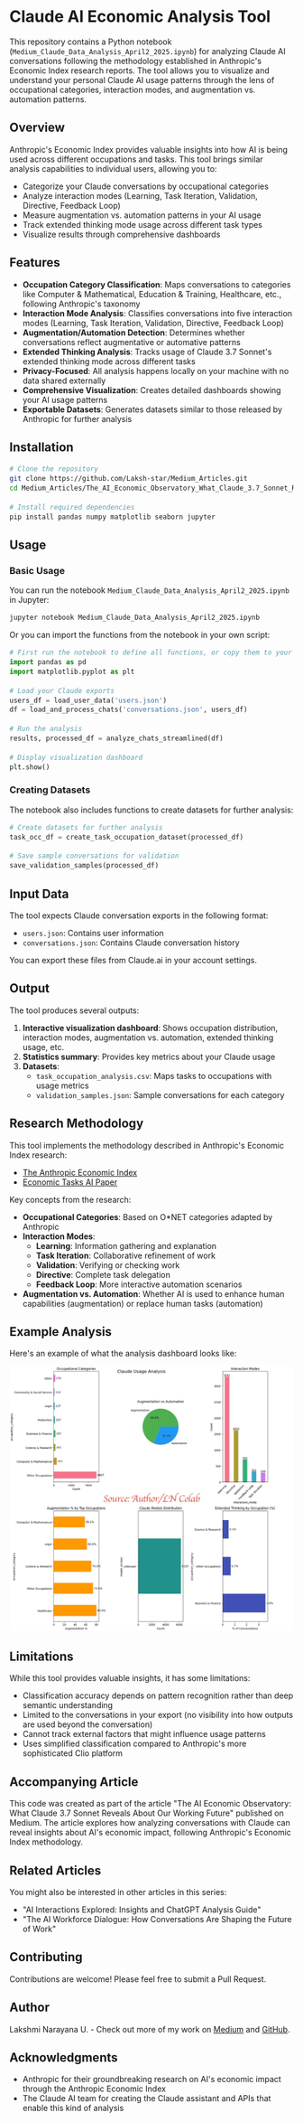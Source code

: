 # Claude AI Economic Analysis Tool

This repository contains a Python notebook (`Medium_Claude_Data_Analysis_April2_2025.ipynb`) for analyzing Claude AI conversations following the methodology established in Anthropic's Economic Index research reports. The tool allows you to visualize and understand your personal Claude AI usage patterns through the lens of occupational categories, interaction modes, and augmentation vs. automation patterns.

## Overview

Anthropic's Economic Index provides valuable insights into how AI is being used across different occupations and tasks. This tool brings similar analysis capabilities to individual users, allowing you to:

- Categorize your Claude conversations by occupational categories
- Analyze interaction modes (Learning, Task Iteration, Validation, Directive, Feedback Loop)
- Measure augmentation vs. automation patterns in your AI usage
- Track extended thinking mode usage across different task types
- Visualize results through comprehensive dashboards

## Features

- **Occupation Category Classification**: Maps conversations to categories like Computer & Mathematical, Education & Training, Healthcare, etc., following Anthropic's taxonomy
- **Interaction Mode Analysis**: Classifies conversations into five interaction modes (Learning, Task Iteration, Validation, Directive, Feedback Loop)
- **Augmentation/Automation Detection**: Determines whether conversations reflect augmentative or automative patterns
- **Extended Thinking Analysis**: Tracks usage of Claude 3.7 Sonnet's extended thinking mode across different tasks
- **Privacy-Focused**: All analysis happens locally on your machine with no data shared externally
- **Comprehensive Visualization**: Creates detailed dashboards showing your AI usage patterns
- **Exportable Datasets**: Generates datasets similar to those released by Anthropic for further analysis

## Installation

```bash
# Clone the repository
git clone https://github.com/Laksh-star/Medium_Articles.git
cd Medium_Articles/The_AI_Economic_Observatory_What_Claude_3.7_Sonnet_Reveals_About_Our_Working_Future

# Install required dependencies
pip install pandas numpy matplotlib seaborn jupyter
```

## Usage

### Basic Usage

You can run the notebook `Medium_Claude_Data_Analysis_April2_2025.ipynb` in Jupyter:

```bash
jupyter notebook Medium_Claude_Data_Analysis_April2_2025.ipynb
```

Or you can import the functions from the notebook in your own script:

```python
# First run the notebook to define all functions, or copy them to your script
import pandas as pd
import matplotlib.pyplot as plt

# Load your Claude exports
users_df = load_user_data('users.json')
df = load_and_process_chats('conversations.json', users_df)

# Run the analysis
results, processed_df = analyze_chats_streamlined(df)

# Display visualization dashboard
plt.show()
```

### Creating Datasets

The notebook also includes functions to create datasets for further analysis:

```python
# Create datasets for further analysis
task_occ_df = create_task_occupation_dataset(processed_df)

# Save sample conversations for validation
save_validation_samples(processed_df)
```

## Input Data

The tool expects Claude conversation exports in the following format:

- `users.json`: Contains user information
- `conversations.json`: Contains Claude conversation history

You can export these files from Claude.ai in your account settings.

## Output

The tool produces several outputs:

1. **Interactive visualization dashboard**: Shows occupation distribution, interaction modes, augmentation vs. automation, extended thinking usage, etc.
2. **Statistics summary**: Provides key metrics about your Claude usage
3. **Datasets**:
   - `task_occupation_analysis.csv`: Maps tasks to occupations with usage metrics
   - `validation_samples.json`: Sample conversations for each category

## Research Methodology

This tool implements the methodology described in Anthropic's Economic Index research:

- [The Anthropic Economic Index](https://www.anthropic.com/news/the-anthropic-economic-index)
- [Economic Tasks AI Paper](https://assets.anthropic.com/m/2e23255f1e84ca97/original/Economic_Tasks_AI_Paper.pdf)

Key concepts from the research:

- **Occupational Categories**: Based on O*NET categories adapted by Anthropic
- **Interaction Modes**:
  - **Learning**: Information gathering and explanation
  - **Task Iteration**: Collaborative refinement of work
  - **Validation**: Verifying or checking work
  - **Directive**: Complete task delegation
  - **Feedback Loop**: More interactive automation scenarios
- **Augmentation vs. Automation**: Whether AI is used to enhance human capabilities (augmentation) or replace human tasks (automation)

## Example Analysis

Here's an example of what the analysis dashboard looks like:

![Claude Analysis Dashboard](dashboard_example.png)

## Limitations

While this tool provides valuable insights, it has some limitations:

- Classification accuracy depends on pattern recognition rather than deep semantic understanding
- Limited to the conversations in your export (no visibility into how outputs are used beyond the conversation)
- Cannot track external factors that might influence usage patterns
- Uses simplified classification compared to Anthropic's more sophisticated Clio platform

## Accompanying Article

This code was created as part of the article "The AI Economic Observatory: What Claude 3.7 Sonnet Reveals About Our Working Future" published on Medium. The article explores how analyzing conversations with Claude can reveal insights about AI's economic impact, following Anthropic's Economic Index methodology.

## Related Articles

You might also be interested in other articles in this series:
- "AI Interactions Explored: Insights and ChatGPT Analysis Guide"
- "The AI Workforce Dialogue: How Conversations Are Shaping the Future of Work"

## Contributing

Contributions are welcome! Please feel free to submit a Pull Request.

## Author

Lakshmi Narayana U. - Check out more of my work on [Medium](https://medium.com/@lakshmi-narayan-u) and [GitHub](https://github.com/Laksh-star/).

## Acknowledgments

- Anthropic for their groundbreaking research on AI's economic impact through the Anthropic Economic Index
- The Claude AI team for creating the Claude assistant and APIs that enable this kind of analysis
